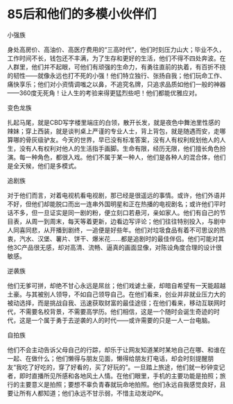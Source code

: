 # 85后和他们的多模小伙伴们

小强族 

身处高房价、高油价、高医疗费用的“三高时代”，他们时刻压力山大；毕业不久，工作时间不长，钱包还不丰满，为了生存和更好的生活，他们不得不四处奔波。在人群里，他们并不起眼，可他们有顽强的生命力，有勇往直前的执着，有百折不挠的韧性——就像永远也打不死的小强！他们特立独行、张扬自我；他们玩命工作、痛快享乐；他们对小资情调嗤之以鼻，不追究名牌，只追求品质如他们一般的神器——360度无死角！让人生的考验来得更猛烈些吧！他们都能优雅应对。 

变色龙族 

扎起马尾，就是CBD写字楼里端庄的白领，散开长发，就是夜色中舞池里性感的辣妹；穿上西装，就是谈判桌上严谨的专业人士，背上背包，就是随遇而安，走哪算哪的骨灰级驴友。今天的世界，早已没有标准答案，没有人有权利规划他人的人生，没有人有权利对他人的生活指手画脚。生命有限，经历无限，他们擅长角色扮演。每一种角色，都很入戏。他们不属于某一种人，他们是各种人的混合体，他们是全天候，他们是多模式。 

追剧族 

对于他们而言，对着电视机看电视剧，那已经是很遥远的事情。或许，他们外语并不好，但他们却能脱口而出一连串外国明星和正在热播的电视剧名；或许他们平时话不多，但一旦证实是同一剧的粉，便立刻口若悬河，亲如家人。他们有自己的节目表，从周一到周末，每天等着更新，边看边写评论；他们往往特别投入，与剧中人同喜同悲，从开播到剧终，一追便是好些年。他们对垃圾食品有着不可思议的热衷，汽水、汉堡、薯片、饼干、爆米花……都是追剧时的最佳伴侣。他们可能对其他3C产品很无感，却对高清、流畅、逼真的画面显像，对陈设角度合理的设计很敏感。 

逆袭族 

他们无爹可拼，却绝不甘心永远是屌丝；他们戏谑土豪，却暗自希望有一天能超越土豪。与其被别人领导，不如自己领导自己。在他们看来，创业并非就业压力大的被动选择，而是挑战自我、迅速获取财富的最佳途径；在他们看来，移动互联网时代，不需要名校背景，不需要高学历。他们相信，这是一个随时会诞生奇迹的时代，这是一个属于勇于去逆袭的人的时代——或许需要的只是一人一台电脑。 

自拍族 

他们不会主动告诉父母自己的行踪，却乐于让网友知道某时某地自己在哪、和谁在一起、在做什么；他们懒得与朋友见面，懒得给朋友打电话，却会时刻提醒朋友“我吃了好吃的，穿了好看的，买了好玩的”。一旦踏上旅途，他们就一秒钟变记者，即时直播所见所感和各地风土人情。在他们眼里，手机的主要功能是拍照；旅行的主要意义是拍照；要想不辜负青春就玩命地拍照。他们永远自我感觉良好，且要让所有人都知道；他们永远不甘示弱，不惜主动发动PK。